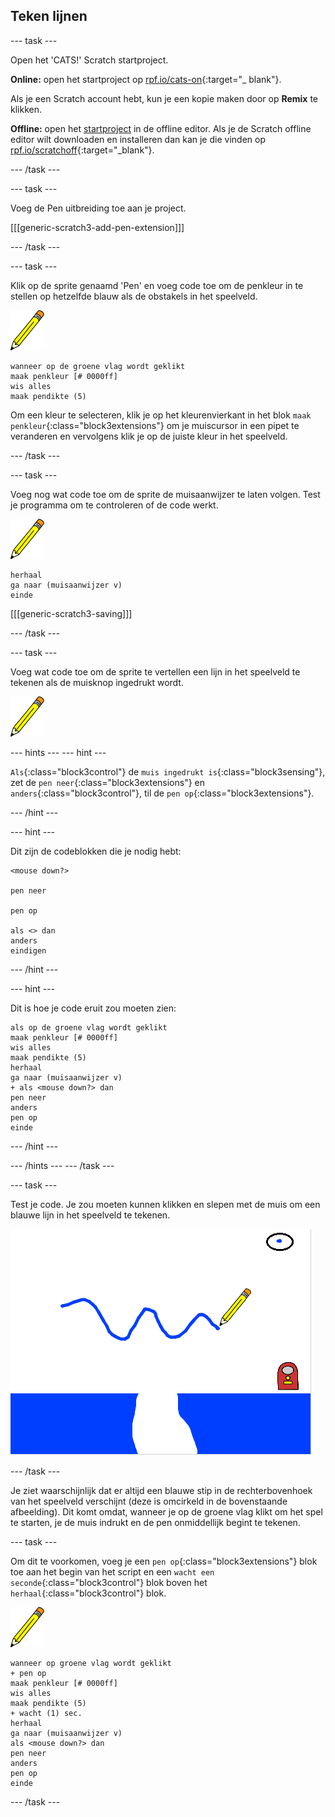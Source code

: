 ## Teken lijnen

\--- task \---

Open het 'CATS!' Scratch startproject.

**Online:** open het startproject op [rpf.io/cats-on](http://rpf.io/cats-on){:target="_ blank"}.

Als je een Scratch account hebt, kun je een kopie maken door op **Remix** te klikken.

**Offline:** open het [startproject](http://rpf.io/p/en/cats-go) in de offline editor. Als je de Scratch offline editor wilt downloaden en installeren dan kan je die vinden op [rpf.io/scratchoff](http://rpf.io/scratchoff){:target="_blank"}.

\--- /task \---

\--- task \---

Voeg de Pen uitbreiding toe aan je project.

[[[generic-scratch3-add-pen-extension]]]

\--- /task \---

\--- task \---

Klik op de sprite genaamd 'Pen' en voeg code toe om de penkleur in te stellen op hetzelfde blauw als de obstakels in het speelveld.

![Pen sprite](images/pen-sprite.png)

```blocks3
wanneer op de groene vlag wordt geklikt
maak penkleur [# 0000ff]
wis alles
maak pendikte (5)
```

Om een kleur te selecteren, klik je op het kleurenvierkant in het blok `maak penkleur`{:class="block3extensions"} om je muiscursor in een pipet te veranderen en vervolgens klik je op de juiste kleur in het speelveld.

\--- /task \---

\--- task \---

Voeg nog wat code toe om de sprite de muisaanwijzer te laten volgen. Test je programma om te controleren of de code werkt.

![Pen sprite](images/pen-sprite.png)

```blocks3
herhaal
ga naar (muisaanwijzer v)
einde
```

[[[generic-scratch3-saving]]]

\--- /task \---

\--- task \---

Voeg wat code toe om de sprite te vertellen een lijn in het speelveld te tekenen als de muisknop ingedrukt wordt.

![Pen sprite](images/pen-sprite.png)

\--- hints \--- \--- hint \---

`Als`{:class="block3control"} de `muis ingedrukt is`{:class="block3sensing"}, zet de `pen neer`{:class="block3extensions"} en `anders`{:class="block3control"}, til de `pen op`{:class="block3extensions"}.

\--- /hint \---

\--- hint \---

Dit zijn de codeblokken die je nodig hebt:

```blocks3
<mouse down?>

pen neer

pen op

als <> dan
anders
eindigen
```

\--- /hint \---

\--- hint \---

Dit is hoe je code eruit zou moeten zien:

```blocks3
als op de groene vlag wordt geklikt
maak penkleur [# 0000ff]
wis alles
maak pendikte (5)
herhaal
ga naar (muisaanwijzer v)
+ als <mouse down?> dan
pen neer
anders
pen op
einde
```

\--- /hint \---

\--- /hints \--- \--- /task \---

\--- task \---

Test je code. Je zou moeten kunnen klikken en slepen met de muis om een blauwe lijn in het speelveld te tekenen.

![Teken een lijn](images/draw-a-line.png)

\--- /task \---

Je ziet waarschijnlijk dat er altijd een blauwe stip in de rechterbovenhoek van het speelveld verschijnt (deze is omcirkeld in de bovenstaande afbeelding). Dit komt omdat, wanneer je op de groene vlag klikt om het spel te starten, je de muis indrukt en de pen onmiddellijk begint te tekenen.

\--- task \---

Om dit te voorkomen, voeg je een `pen op`{:class="block3extensions"} blok toe aan het begin van het script en een `wacht een seconde`{:class="block3control"} blok boven het `herhaal`{:class="block3control"} blok.

![Pen sprite](images/pen-sprite.png)

```blocks3
wanneer op groene vlag wordt geklikt
+ pen op
maak penkleur [# 0000ff]
wis alles
maak pendikte (5)
+ wacht (1) sec.
herhaal
ga naar (muisaanwijzer v)
als <mouse down?> dan
pen neer
anders
pen op
einde
```

\--- /task \---